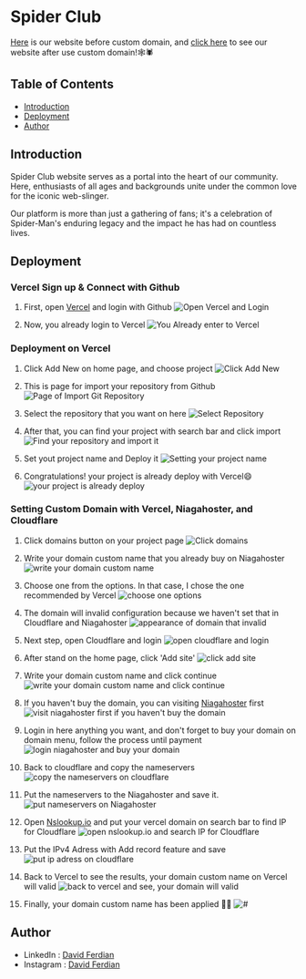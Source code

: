 # Spider Club

[Here](https://spiderclub.vercel.app/) is our website before custom domain,
and [click here](https://spiderclub.site/) to see our website after use custom domain!🕸️🕷️

## Table of Contents
- [Introduction](#introduction)
- [Deployment](#deployment)
- [Author](#author)

## Introduction
Spider Club website serves as a portal into the heart of our community. Here, enthusiasts of all ages and backgrounds unite under the common love for the iconic web-slinger. 

Our platform is more than just a gathering of fans; it's a celebration of Spider-Man's enduring legacy and the impact he has had on countless lives.

## Deployment
### Vercel Sign up & Connect with Github
1. First, open [Vercel](https://vercel.com) and login with Github
	![Open Vercel and Login](./images/deployment/day1-1.png)

2. Now, you already login to Vercel
	![You Already enter to Vercel](./images/deployment/day1-2.png)

### Deployment on Vercel
1. Click Add New on home page, and choose project
![Click Add New](./images/deployment/day2-1.png)

2. This is page for import your repository from Github
![Page of Import Git Repository](./images/deployment/day2-2.png)

3. Select the repository that you want on here
![Select Repository](./images/deployment/day2-3.png)

4. After that, you can find your project with search bar and click import
![Find your repository and import it](./images/deployment/day2-4.png)

5. Set yout project name and Deploy it
![Setting your project name](./images/deployment/day2-5.png)

6. Congratulations! your project is already deploy with Vercel😄
![your project is already deploy](./images/deployment/day2-6.png)

### Setting Custom Domain with Vercel, Niagahoster, and Cloudflare
1. Click domains button on your project page
![Click domains](./images/deployment/day3-1.png)

2. Write your domain custom name that you already buy on Niagahoster
![write your domain custom name](./images/deployment/day3-2.png)

3. Choose one from the options. In that case, I chose the one recommended by Vercel
![choose one options](./images/deployment/day3-3.png)

4. The domain will invalid configuration because we haven't set that in Cloudflare and Niagahoster
![appearance of domain that invalid](./images/deployment/day3-4.png)

5. Next step, open Cloudflare and login
![open cloudflare and login](./images/deployment/day3-5.png)

6. After stand on the home page, click 'Add site'
![click add site](./images/deployment/day3-6.png)

7. Write your domain custom name and click continue
![write your domain custom name and click continue](./images/deployment/day3-7.png)

8. If you haven't buy the domain, you can visiting [Niagahoster](https://niagahoster.com) first
![visit niagahoster first if you haven't buy the domain](./images/deployment/day3-8.png)

9. Login in here anything you want, and don't forget to buy your domain on domain menu, follow the process until payment
![login niagahoster and buy your domain](./images/deployment/day3-9.png)

10. Back to cloudflare and copy the nameservers
![copy the nameservers on cloudflare](./images/deployment/day3-10.png)

11. Put the nameservers to the Niagahoster and save it.
![put nameservers on Niagahoster](./images/deployment/day3-11.png)

12. Open [Nslookup.io](https://www.nslookup.io/) and put your vercel domain on search bar to find IP for Cloudflare
![open nslookup.io and search IP for Cloudflare](./images/deployment/day3-12.png)

13. Put the IPv4 Adress with Add record feature and save
![put ip adress on cloudflare](./images/deployment/day3-13.png)

14. Back to Vercel to see the results, your domain custom name on Vercel will valid 
![back to vercel and see, your domain will valid](./images/deployment/day3-14.png)

15. Finally, your domain custom name has been applied 🎊🎉
![#](./images/deployment/day3-15.png)






## Author
- LinkedIn : [David Ferdian](https://www.linkedin.com/in/davidferdian)
- Instagram : [David Ferdian](https://www.instagram.com/david_f.h/)

